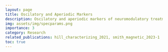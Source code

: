 ```yaml
---
layout: page
title: Oscilatory and Aperiodic Markers
description: Oscilatory and aperiodic markers of neuromodulatory treatment for depression
img: assets/img/specparams.png
importance: 3
category: Research
related_publications: hill_characterizing_2021, smith_magnetic_2023-1 
toc: true
---
```


# 